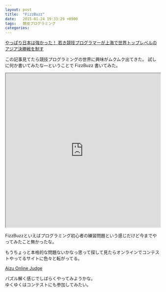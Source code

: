 ```yaml
---
layout: post
title:  "FizzBuzz"
date:   2015-01-24 19:33:29 +0900
tags:   競技プログラミング
categories:
---
```

[やっぱり日本は強かった！ 若き競技プログラマーが上海で世界トップレベルのアジア決勝戦を制す](http://www.gizmodo.jp/2015/01/code_festival_asia_final.html:embed)

この記事見てたら競技プログラミングの世界に興味がムクムク出てきた。
試しに何か書いてみたな―ということで FizzBuzz 書いてみた。

<iframe src="https://paiza.io/projects/e/wx79bD-KqbUZJkRuGfAD7A?theme=twilight" width="100%" height="500" scrolling="no" seamless="seamless"></iframe>

FizzBuzzといえばプログラミング初心者の練習問題という感じだけど今までやってみたこと無かったな。

もうちょっと本格的な問題ないかなっ思って探して見たらオンラインでコンテストやってるサイトに色々と転がってる。

[Aizu Online Judge](http://judge.u-aizu.ac.jp/onlinejudge/index.jsp)

パズル解く感じでしばらくやってみようかな。  
ゆくゆくはコンテストにも参加してみたい。
